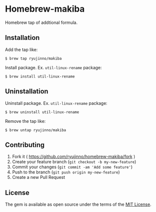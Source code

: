 # Homebrew-makiba

Homebrew tap of addtional formula.

## Installation

Add the tap like:

```
$ brew tap ryujinno/makiba
```

Install package. Ex. `util-linux-rename` package:

```
$ brew install util-linux-rename
```

## Uninstallation

Uninstall package. Ex. `util-linux-rename` package:

```
$ brew uninstall util-linux-rename
```

Remove the tap like:

```
$ brew untap ryujinno/makiba
```

## Contributing

1. Fork it ( https://github.com/ryujinno/homebrew-makiba/fork )
2. Create your feature branch (`git checkout -b my-new-feature`)
3. Commit your changes (`git commit -am 'Add some feature'`)
4. Push to the branch (`git push origin my-new-feature`)
5. Create a new Pull Request

## License

The gem is available as open source under the terms of the [MIT License](http://opensource.org/licenses/MIT).

